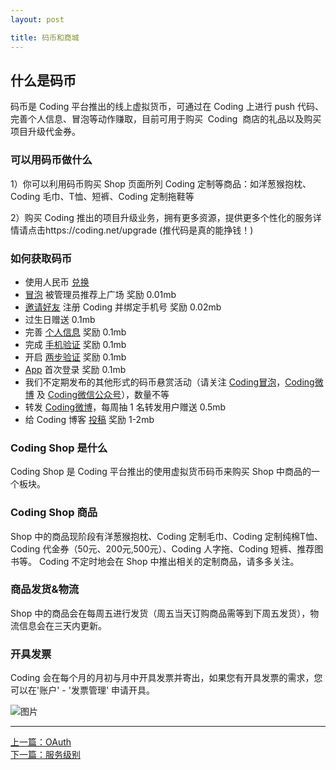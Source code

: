 ```yaml
---
layout: post

title: 码币和商城
---
```


## 什么是码币

码币是 Coding 平台推出的线上虚拟货币，可通过在 Coding 上进行 push 代码、完善个人信息、冒泡等动作赚取，目前可用于购买  Coding  商店的礼品以及购买项目升级代金券。

### 可以用码币做什么

1）你可以利用码币购买 Shop 页面所列 Coding 定制等商品：如洋葱猴抱枕、Coding 毛巾、T恤、短裤、Coding 定制拖鞋等

2）购买 Coding 推出的项目升级业务，拥有更多资源，提供更多个性化的服务详情请点击https://coding.net/upgrade
(推代码是真的能挣钱！)

### 如何获取码币

- 使用人民币 [兑换](https://coding.net/user/account/credit)
- [冒泡](https://coding.net/pp) 被管理员推荐上广场 奖励 0.01mb
- [邀请好友](https://coding.net/user/relationship/friends) 注册 Coding 并绑定手机号 奖励 0.02mb
- 过生日赠送 0.1mb
- 完善 [个人信息](https://coding.net/user/account/setting/basic) 奖励 0.1mb
- 完成 [手机验证](https://coding.net/user/account/setting/basic) 奖励 0.1mb
- 开启 [两步验证](https://coding.net/help/doc/account/2fa.html) 奖励 0.1mb
- [App](https://coding.net/app)  首次登录 奖励 0.1mb
- 我们不定期发布的其他形式的码币悬赏活动（请关注 [Coding冒泡](https://coding.net/u/coding/bubble)，[Coding微博](http://weibo.com/clouddevelopment) 及 [Coding微信公众号](https://coding.net/static/fcdf6ecd90f6022d143a5e06fbe391b8.jpg)），数量不等
- 转发 [Coding微博](http://weibo.com/clouddevelopment)，每周抽 1 名转发用户赠送 0.5mb
- 给 Coding 博客 [投稿](https://coding.net/u/coding/p/Blog/git)  奖励 1-2mb

### Coding Shop 是什么

Coding Shop 是 Coding 平台推出的使用虚拟货币码币来购买 Shop 中商品的一个板块。

### Coding Shop 商品

Shop 中的商品现阶段有洋葱猴抱枕、Coding 定制毛巾、Coding 定制纯棉T恤、Coding 代金券（50元、200元,500元）、Coding 人字拖、Coding 短裤、推荐图书等。
Coding 不定时地会在 Shop 中推出相关的定制商品，请多多关注。

### 商品发货&物流

Shop 中的商品会在每周五进行发货（周五当天订购商品需等到下周五发货），物流信息会在三天内更新。

### 开具发票

Coding 会在每个月的月初与月中开具发票并寄出，如果您有开具发票的需求，您可以在'账户' - '发票管理' 申请开具。

 ![图片](https://dn-coding-net-production-pp.qbox.me/fc711403-176a-444e-8894-9e4b3db98f60.png) 

---



  <div class="footer-nav">
  <div class="left-nav"><i class="fa fa-angle-left"></i><a href="/help/doc/account/oauth.html">上一篇：OAuth</a></div>
  <div class="right-nav"><a href="/help/doc/account/service-level.html">下一篇：服务级别</a><i class="fa fa-angle-right"></i></div>
  </div>
